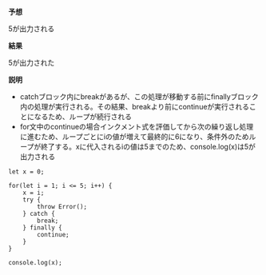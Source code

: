 **予想**

5が出力される

**結果**

5が出力された

**説明**

- catchブロック内にbreakがあるが、この処理が移動する前にfinallyブロック内の処理が実行される。その結果、breakより前にcontinueが実行されることになるため、ループが続行される
- for文中のcontinueの場合インクメント式を評価してから次の繰り返し処理に進むため、ループごとにiの値が増えて最終的に6になり、条件外のためループが終了する。xに代入されるiの値は5までのため、console.log(x)は5が出力される

```
let x = 0;

for(let i = 1; i <= 5; i++) {
    x = i;
    try {
        throw Error();
    } catch {
        break;
    } finally {
        continue;
    }
}

console.log(x);
```
